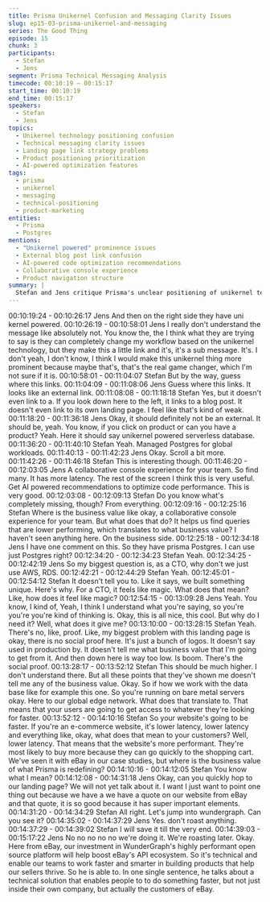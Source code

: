 ```yaml
---
title: Prisma Unikernel Confusion and Messaging Clarity Issues
slug: ep15-03-prisma-unikernel-and-messaging
series: The Good Thing
episode: 15
chunk: 3
participants:
  - Stefan
  - Jens
segment: Prisma Technical Messaging Analysis
timecode: 00:10:19 – 00:15:17
start_time: 00:10:19
end_time: 00:15:17
speakers:
  - Stefan
  - Jens
topics:
  - Unikernel technology positioning confusion
  - Technical messaging clarity issues
  - Landing page link strategy problems
  - Product positioning prioritization
  - AI-powered optimization features
tags:
  - prisma
  - unikernel
  - messaging
  - technical-positioning
  - product-marketing
entities:
  - Prisma
  - Postgres
mentions:
  - "Unikernel powered" prominence issues
  - External blog post link confusion
  - AI-powered code optimization recommendations
  - Collaborative console experience
  - Product navigation structure
summary: |
  Stefan and Jens critique Prisma's unclear positioning of unikernel technology, noting it's buried as a small link leading to an external blog post rather than being prominently featured. They discuss how technical differentiators like unikernel should be more prominent if they're truly game-changing, and analyze the product's messaging hierarchy and navigation issues.
---
```


00:10:19:24 - 00:10:26:17
Jens
And then on the right side they have uni kernel powered.
00:10:26:19 - 00:10:58:01
Jens
I really don't understand the message like absolutely not. You know the, the I think what they
are trying to say is they can completely change my workflow based on the unikernel technology,
but they make this a little link and it's, it's a sub message. It's. I don't yeah, I don't know, I think I
would make this unikernel thing more prominent because maybe that's, that's the real game
changer, which I'm not sure if it is.
00:10:58:01 - 00:11:04:07
Stefan
But by the way, guess where this links.
00:11:04:09 - 00:11:08:06
Jens
Guess where this links. It looks like an external link.
00:11:08:08 - 00:11:18:18
Stefan
Yes, but it doesn't even link to a. If you look down here to the left, it links to a blog post. It
doesn't even link to its own landing page. I feel like that's kind of weak.
00:11:18:20 - 00:11:36:18
Jens
Okay, it should definitely not be an external. It should be, yeah. You know, if you click on product
or can you have a product? Yeah. Here it should say unikernel powered serverless database.
00:11:36:20 - 00:11:40:10
Stefan
Yeah. Managed Postgres for global workloads.
00:11:40:13 - 00:11:42:23
Jens
Okay. Scroll a bit more.
00:11:42:26 - 00:11:46:18
Stefan
This is interesting though.
00:11:46:20 - 00:12:03:05
Jens
A collaborative console experience for your team. So find many. It has more latency. The rest of
the screen I think this is very useful. Get AI powered recommendations to optimize code
performance. This is very good.
00:12:03:08 - 00:12:09:13
Stefan
Do you know what's completely missing, though? From everything.
00:12:09:16 - 00:12:25:16
Stefan
Where is the business value like okay, a collaborative console experience for your team. But
what does that do? It helps us find queries that are lower performing, which translates to what
business value? I haven't seen anything here. On the business side.
00:12:25:18 - 00:12:34:18
Jens
I have one comment on this. So they have prisma Postgres. I can use just Postgres right?
00:12:34:20 - 00:12:34:23
Stefan
Yeah.
00:12:34:25 - 00:12:42:19
Jens
So my biggest question is, as a CTO, why don't we just use AWS, RDS.
00:12:42:21 - 00:12:44:29
Stefan
Yeah.
00:12:45:01 - 00:12:54:12
Stefan
It doesn't tell you to. Like it says, we built something unique. Here's why. For a CTO, it feels like
magic. What does that mean? Like, how does it feel like magic?
00:12:54:15 - 00:13:09:28
Jens
Yeah. You know, I kind of, Yeah, I think I understand what you're saying, so you're you're you're
kind of thinking is. Okay, this is all nice, this cool. But why do I need it? Well, what does it give
me?
00:13:10:00 - 00:13:28:15
Stefan
Yeah. There's no, like, proof. Like, my biggest problem with this landing page is okay, there is no
social proof here. It's just a bunch of logos. It doesn't say used in production by. It doesn't tell
me what business value that I'm going to get from it. And then down here is way too low. Is
boom. There's the social proof.
00:13:28:17 - 00:13:52:12
Stefan
This should be much higher. I don't understand there. But all these points that they've shown me
doesn't tell me any of the business value. Okay. So if how we work with the data base like for
example this one. So you're running on bare metal servers okay. Here to our global edge
network. What does that translate to. That means that your users are going to get access to
whatever they're looking for faster.
00:13:52:12 - 00:14:10:16
Stefan
So your website's going to be faster. If you're an e-commerce website, it's lower latency, lower
latency and everything like, okay, what does that mean to your customers? Well, lower latency.
That means that the website's more performant. They're most likely to buy more because they
can go quickly to the shopping cart. We've seen it with eBay in our case studies, but where is
the business value of what Prisma is redefining?
00:14:10:16 - 00:14:12:05
Stefan
You know what I mean?
00:14:12:08 - 00:14:31:18
Jens
Okay, can you quickly hop to our landing page? We will not yet talk about it. I want I just want to
point one thing out because we have a we have a quote on our website from eBay and that
quote, it is so good because it has super important elements.
00:14:31:20 - 00:14:34:29
Stefan
All right. Let's jump into wundergraph. Can you see it?
00:14:35:02 - 00:14:37:29
Jens
Yes. don't roast anything.
00:14:37:29 - 00:14:39:02
Stefan
I will save it till the very end.
00:14:39:03 - 00:15:17:22
Jens
No no no no no we're doing it. We're roasting later. Okay. Here from eBay, our investment in
WunderGraph's highly performant open source platform will help boost eBay's API ecosystem.
So it's technical and enable our teams to work faster and smarter in building products that help
our sellers thrive. So he is able to. In one single sentence, he talks about a technical solution
that enables people to to do something faster, but not just inside their own company, but actually
the customers of eBay.